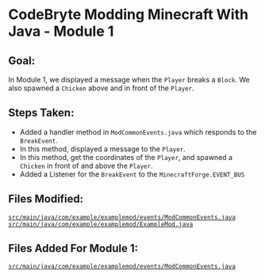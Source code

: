 # CodeBryte Modding Minecraft With Java - Module 1

## Goal:
In Module 1, we displayed a message when the `Player` breaks a `Block`.  We also spawned a `Chicken` above and in front of the `Player`.

## Steps Taken:
* Added a handler method in `ModCommonEvents.java` which responds to the `BreakEvent`.
* In this method, displayed a message to the `Player`.
* In this method, get the coordinates of the `Player`, and spawned a `Chicken` in front of and above the `Player`.
* Added a Listener for the `BreakEvent` to the `MinecraftForge.EVENT_BUS`

## Files Modified:
[`src/main/java/com/example/examplemod/events/ModCommonEvents.java`](https://github.com/codebryte/codeBryteMod01/blob/MODULE_01_END/src/main/java/com/example/examplemod/events/ModCommonEvents.java)
[`src/main/java/com/example/examplemod/ExampleMod.java`](https://github.com/codebryte/codeBryteMod01/blob/MODULE_01_END/src/main/java/com/example/examplemod/ExampleMod.java)

## Files Added For Module 1:
[`src/main/java/com/example/examplemod/events/ModCommonEvents.java`](https://github.com/codebryte/codeBryteMod01/blob/MODULE_01_END/src/main/java/com/example/examplemod/events/ModCommonEvents.java)